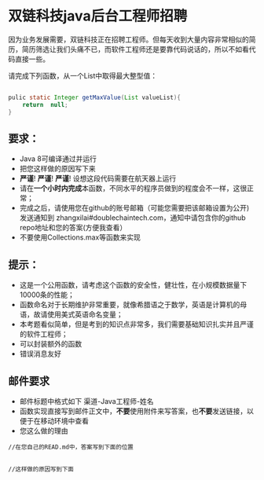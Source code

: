 # 双链科技java后台工程师招聘

因为业务发展需要，双链科技正在招聘工程师。但每天收到大量内容非常相似的简历，简历筛选让我们头痛不已，而软件工程师还是要靠代码说话的，所以不如看代码直接一些。


请完成下列函数，从一个List中取得最大整型值：

```java

pulic static Integer getMaxValue(List valueList){
    return  null;
}

```

## 要求：

* Java 8可编译通过并运行
* 把您这样做的原因写下来
* **严谨**! **严谨**! **严谨**! 设想这段代码需要在航天器上运行
* 请在**一个小时内完成**本函数，不同水平的程序员做到的程度会不一样，这很正常；
* 完成之后，请使用您在github的账号邮箱（可能您需要把该邮箱设置为公开)发送通知到 zhangxilai#doublechaintech.com，通知中请包含你的github repo地址和您的答案(方便我查看）
* 不要使用Collections.max等函数来实现

## 提示：
* 这是一个公用函数，请考虑这个函数的安全性，健壮性，在小规模数据量下10000条的性能；
* 函数命名对于长期维护非常重要，就像希腊语之于数学，英语是计算机的母语，故请使用美式英语命名变量；
* 本考题看似简单，但是考到的知识点非常多，我们需要基础知识扎实并且严谨的软件工程师；
* 可以封装额外的函数
* 错误消息友好

## 邮件要求

* 邮件标题中格式如下  渠道-Java工程师-姓名
* 函数实现直接写到邮件正文中，**不要**使用附件来写答案，也**不要**发送链接，以便于在移动环境中查看
* 您这么做的理由

```
//在您自己的READ.md中，答案写到下面的位置


//这样做的原因写到下面


```
